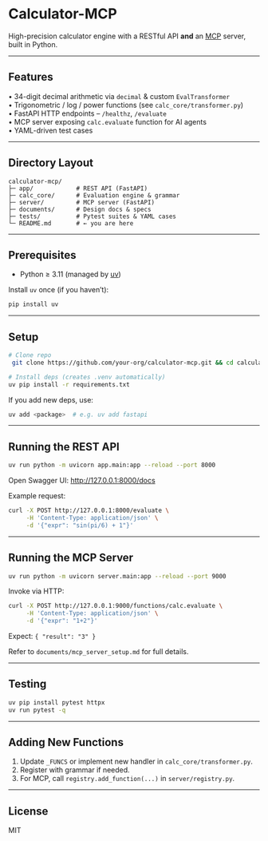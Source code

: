 # Calculator-MCP

High-precision calculator engine with a RESTful API **and** an [MCP](https://github.com/cascade-ai/mcp) server, built in Python.

---
## Features
• 34-digit decimal arithmetic via `decimal` & custom `EvalTransformer`  
• Trigonometric / log / power functions (see `calc_core/transformer.py`)  
• FastAPI HTTP endpoints – `/healthz`, `/evaluate`  
• MCP server exposing `calc.evaluate` function for AI agents  
• YAML-driven test cases

---
## Directory Layout
```
calculator-mcp/
├─ app/            # REST API (FastAPI)
├─ calc_core/      # Evaluation engine & grammar
├─ server/         # MCP server (FastAPI)
├─ documents/      # Design docs & specs
├─ tests/          # Pytest suites & YAML cases
└─ README.md       # ← you are here
```

---
## Prerequisites
* Python ≥ 3.11 (managed by [uv](https://github.com/astral-sh/uv))

Install `uv` once (if you haven’t):
```bash
pip install uv
```

---
## Setup
```bash
# Clone repo
 git clone https://github.com/your-org/calculator-mcp.git && cd calculator-mcp

# Install deps (creates .venv automatically)
uv pip install -r requirements.txt
```

If you add new deps, use:
```bash
uv add <package>  # e.g. uv add fastapi
```

---
## Running the REST API
```bash
uv run python -m uvicorn app.main:app --reload --port 8000
```
Open Swagger UI: <http://127.0.0.1:8000/docs>

Example request:
```bash
curl -X POST http://127.0.0.1:8000/evaluate \
     -H 'Content-Type: application/json' \
     -d '{"expr": "sin(pi/6) + 1"}'
```

---
## Running the MCP Server
```bash
uv run python -m uvicorn server.main:app --reload --port 9000
```
Invoke via HTTP:
```bash
curl -X POST http://127.0.0.1:9000/functions/calc.evaluate \
     -H 'Content-Type: application/json' \
     -d '{"expr": "1+2"}'
```
Expect: `{ "result": "3" }`

Refer to `documents/mcp_server_setup.md` for full details.

---
## Testing
```bash
uv pip install pytest httpx
uv run pytest -q
```

---
## Adding New Functions
1. Update `_FUNCS` or implement new handler in `calc_core/transformer.py`.  
2. Register with grammar if needed.  
3. For MCP, call `registry.add_function(...)` in `server/registry.py`.

---
## License
MIT
